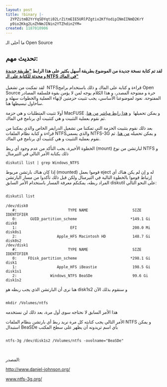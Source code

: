 ```yaml
---
layout: post
title: !binary |-
  2YPZitmB2YrYqSDYqti02LrZitmEIE5URlPZgtix2KfYodipINmIINmD2KrY
  p9io2Kkg2LnZhNmJINin2YTZhdin2YM=
created: 1187010906
---
```

<p>ما أحلى الـ Open Source</p>
<h2>تحديث مهم:</h2>
<p><h4>لقد تم كتابة نسخة جديدة من الموضوع بطريقة أسهل بكثير على هذا الرابط <a href="http://yousef.raffah.com/node/518">"طريقة جديدة و محدثة للكتابة على الـ NTFS في الماك"</a></h4></p>
<p>لقد تمكنت من تشغيل&nbsp; NTFSقراءة و كتابة على الماك و ذلك باستخدام برامج Open Source حرة و مفتوحة المصدر، و هذا الكلام يوجه لمن لا يؤمن بقوة فلسلفة المصادر المفتوحة. نعود لموضوعنا الأساسي، يجب تثبيت حزمتين لإنهاء العملية والخطوات سهلة و سأحاول تبسيطها هنا.</p>
<p>أولا تثبيت المتطلبات و هي حزمة MacFUSE و يمكن تحميلها&nbsp; و <a href="http://macfuse.googlecode.com/files/MacFUSE-Core-0.4.0.dmg">هذا رابط مباشر</a> <a href="http://code.google.com/p/macfuse/downloads/list">من هنا</a>. ثم نقوم بعملية التثبيت و هي كتثبيت أي برنامج في الماك.</p>
<p>بعد ذلك نقوم بتثبيت الحزمة التي تمكننا من تشغيل الدرايفر الخاص والذي يمكننا من قراءة و كتابة نظام الملفات NTFSوالذي يسمى NTFS-3G و يمكن تحميله <a href="http://homepage.mac.com/danielj7/NTFS-3G.pkg.tar.bz2">من هنا</a>. ثم نقوم بعملية التثبيت و هي كتثبيت أي برنامج في الماك.</p>
<p>الخطوة الأخيرة، يجب التأكد من عدم وجود أي ربط (mount) لبارتشن من نوع NTFS و ذلك بكتابة الأمر التالي في التيرمنال</p>
<p><code>diskutil list | grep Windows_NTFS</code></p>
<p>إذا كان هناك بارتشن مربوط (mounted) قوموا بعمل eject له و إن لم يكن هناك أي إرتباط قوموا بالخطوة التالية في التيرمنال ولكن قبل ذلك تأكدوا من مسار البارتشن المراد ربطه، يمكنكم معرفة المسار باستخدام الأمر السابق diskutil على النحو التالي:</p>
<div dir="ltr"><code>
diskutil list
</code></div><br />
<div dir="ltr"><code>/dev/disk0
   #:                       TYPE NAME                    SIZE       IDENTIFIER
   0:      GUID_partition_scheme                        *149.1 Gi   disk0
   1:                        EFI                         200.0 Mi   disk0s1
   2:                  Apple_HFS Macintosh HD            148.7 Gi   disk0s2
/dev/disk1
   #:                       TYPE NAME                    SIZE       IDENTIFIER
   0:     FDisk_partition_scheme                        *298.1 Gi   disk1
   1:                  Apple_HFS iBeastie                198.5 Gi   disk1s1
   2:               Windows_NTFS BeaSDe                  99.6 Gi    disk1s2
</code></div>
<p>هنا نرى أن البارتشن الذي يجب ربطه هو disk1s2 و سنقوم بذلك الآن</p>
<div dir="ltr"><code>
mkdir /Volumes/ntfs
</code></div>
<p>هذا الأمر السابق لا نحتاجه سوى أول مرة، بعد ذلك لن نستخدمه</p>
<p>الأمر التالي يجب كتابته كل مرة نريد ربط أي بارتشن بنظام الملفات NTFS و يمكن استبدال BeaSDe بأي اسم تريدونه أن يظهر على سطح المكتب</p>
<div dir="ltr">
<code>
ntfs-3g /dev/disk1s2 /Volumes/ntfs -ovolname="BeaSDe"
</code></div>
<p>&nbsp;</p>
<p>المصدر:</p>
<p><a href="http://www.daniel-johnson.org/">http://www.daniel-johnson.org/</a></p>
<p><a href="http://www.ntfs-3g.org/">www.ntfs-3g.org/</a></p>
